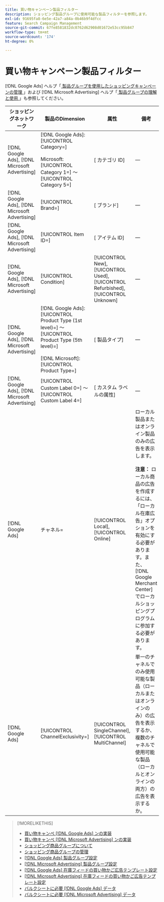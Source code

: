```yaml
---
title: 買い物キャンペーン製品フィルター
description: ショッピング製品グループに使用可能な製品フィルターを参照します。
exl-id: 91695fa8-6e5e-42a7-a84a-0b46b9f4dfcc
feature: Search Campaign Management
source-git-commit: 67fe8581832dc0762d62908d01672e53cc95b847
workflow-type: tm+mt
source-wordcount: '174'
ht-degree: 0%

---
```


# 買い物キャンペーン製品フィルター

[!DNL Google Ads] ヘルプ「[ 製品グループを使用したショッピングキャンペーンの管理 ](https://support.google.com/google-ads/answer/6275317)」および [!DNL Microsoft Advertising] ヘルプ「[ 製品グループの理解と使用 ](https://help.ads.microsoft.com/#apex/bae/en/56782)」も参照してください。

| ショッピングネットワーク | 製品のDimension | 属性 | 備考 |
|----|----|----|----|
| [!DNL Google Ads], [!DNL Microsoft Advertising] | [!DNL Google Ads]: [!UICONTROL Category=]<br><br>Microsoft: [!UICONTROL Category 1=] ～ [!UICONTROL Category 5=] | \[ カテゴリ ID\] | — |
| [!DNL Google Ads], [!DNL Microsoft Advertising] | [!UICONTROL Brand=] | \[ ブランド\] | — |
| [!DNL Google Ads], [!DNL Microsoft Advertising] | [!UICONTROL Item ID=] | \[ アイテム ID\] | — |
| [!DNL Google Ads], [!DNL Microsoft Advertising] | [!UICONTROL Condition] | [!UICONTROL New], [!UICONTROL Used], [!UICONTROL Refurbished], [!UICONTROL Unknown] | — |
| [!DNL Google Ads], [!DNL Microsoft Advertising] | [!DNL Google Ads]: [!UICONTROL Product Type (1st level)=] ～ [!UICONTROL Product Type (5th level)=]<br><br>[!DNL Microsoft]: [!UICONTROL Product Type=] | \[ 製品タイプ\] | — |
| [!DNL Google Ads], [!DNL Microsoft Advertising] | [!UICONTROL Custom Label 0=] ～ [!UICONTROL Custom Label 4=] | \[ カスタム ラベルの属性\] | — |
| [!DNL Google Ads] | チャネル= | [!UICONTROL Local], [!UICONTROL Online] | ローカル製品またはオンライン製品のみの広告を表示します。<br><br><b> 注意：</b> ローカル商品の広告を作成するには、「ローカル在庫広告」オプションを有効にする必要があります。また、[!DNL Google Merchant Center] でローカルショッピングプログラムに参加する必要があります。 |
| [!DNL Google Ads] | [!UICONTROL ChannelExclusivity=] | [!UICONTROL SingleChannel], [!UICONTROL MultiChannel] | 単一のチャネルでのみ使用可能な製品（ローカルまたはオンラインのみ）の広告を表示するか、複数のチャネルで使用可能な製品（ローカルとオンラインの両方）の広告を表示するか。 |

>[!MORELIKETHIS]
>
>* [ 買い物キャンペ  [!DNL Google Ads]  ンの実装 ](/help/search-social-commerce/campaign-management/special-campaign-types/google-shopping-campaigns.md)
>* [ 買い物キャンペ  [!DNL Microsoft Advertising]  ンの実装 ](/help/search-social-commerce/campaign-management/special-campaign-types/microsoft-shopping-campaigns.md)
>* [ ショッピング商品グループについて ](product-group-about.md)
>* [ ショッピング商品グループの管理 ](product-group-manage.md)
>* [[!DNL Google Ads]  製品グループ設定 ](/help/search-social-commerce/campaign-management/campaigns/product-group-settings-google.md)
>* [[!DNL Microsoft Advertising]  製品グループ設定 ](/help/search-social-commerce/campaign-management/campaigns/product-group-settings-microsoft.md)
>* [[!DNL Google Ads]  在庫フィードの買い物かご広告テンプレート設定 ](/help/search-social-commerce/campaign-management/inventory-feeds/ad-templates/template-google-shopping.md)
>* [[!DNL Microsoft Advertising]  在庫フィードの買い物かご広告テンプレート設定 ](/help/search-social-commerce/campaign-management/inventory-feeds/ad-templates/template-microsoft-shopping.md)
>* [ バルクシートに必要  [!DNL Google Ads]  データ ](/help/search-social-commerce/campaign-management/bulksheets/bulksheet-data-formats/bulksheet-data-google.md)
>* [ バルクシートに必要  [!DNL Microsoft Advertising]  データ ](/help/search-social-commerce/campaign-management/bulksheets/bulksheet-data-formats/bulksheet-data-microsoft.md)
